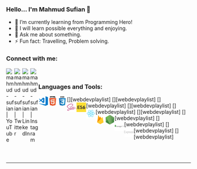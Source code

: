 ### Hello... I'm Mahmud Sufian 👋 

- 🌱 I’m currently learning from Programming Hero! 
- 🤔 I will learn possible everything and enjoying.
- 💬 Ask me about something.
- ⚡ Fun fact: Travelling, Problem solving.
 

### Connect with me:


[<img align="left" alt="mahmud-sufian| YouTube" width="22px" src="https://cdn.jsdelivr.net/npm/simple-icons@v3/icons/facebook.svg" />][facebook]
[<img align="left" alt="mahmud-sufian| Twitter" width="22px" src="https://cdn.jsdelivr.net/npm/simple-icons@v3/icons/stackoverflow.svg" />][stackoverflow]
[<img align="left" alt="mahmud-sufian| LinkedIn" width="22px" src="https://cdn.jsdelivr.net/npm/simple-icons@v3/icons/linkedin.svg" />][linkedin]
[<img align="left" alt="mahmud-sufian| Instagram" width="22px" src="https://cdn.jsdelivr.net/npm/simple-icons@v3/icons/instagram.svg" />][instagram]

<br />


### Languages and Tools:

[<img align="left" alt="Visual Studio Code" width="26px" src="https://raw.githubusercontent.com/github/explore/80688e429a7d4ef2fca1e82350fe8e3517d3494d/topics/visual-studio-code/visual-studio-code.png" />][webdevplaylist]
[<img align="left" alt="HTML5" width="26px" src="https://raw.githubusercontent.com/github/explore/80688e429a7d4ef2fca1e82350fe8e3517d3494d/topics/html/html.png" />][webdevplaylist]
[<img align="left" alt="CSS3" width="26px" src="https://raw.githubusercontent.com/github/explore/80688e429a7d4ef2fca1e82350fe8e3517d3494d/topics/css/css.png" />][webdevplaylist]
[<img align="left" alt="Sass" width="26px" src="https://raw.githubusercontent.com/github/explore/80688e429a7d4ef2fca1e82350fe8e3517d3494d/topics/sass/sass.png" />][webdevplaylist]
[<img align="left" alt="es6" width="26px" src="https://raw.githubusercontent.com/github/explore/80688e429a7d4ef2fca1e82350fe8e3517d3494d/topics/es6/es6.png" />][webdevplaylist]
[<img align="left" alt="react" width="26px" src="https://raw.githubusercontent.com/github/explore/80688e429a7d4ef2fca1e82350fe8e3517d3494d/topics/react/react.png" />][webdevplaylist]
[<img align="left" alt="firebase" width="26px" src="https://raw.githubusercontent.com/github/explore/80688e429a7d4ef2fca1e82350fe8e3517d3494d/topics/firebase/firebase.png" />][webdevplaylist]
[<img align="left" alt="nodejs" width="26px" src="https://raw.githubusercontent.com/github/explore/80688e429a7d4ef2fca1e82350fe8e3517d3494d/topics/nodejs/nodejs.png" />][webdevplaylist]
[<img align="left" alt="mongoDB" width="26px" src="https://raw.githubusercontent.com/github/explore/80688e429a7d4ef2fca1e82350fe8e3517d3494d/topics/mongodb/mongodb.png" />][webdevplaylist]
[<img align="left" alt="express" width="26px" src="https://raw.githubusercontent.com/github/explore/80688e429a7d4ef2fca1e82350fe8e3517d3494d/topics/express/express.png" />][webdevplaylist]


<br />
<br />
<hr />
  <!-- <img align="left" alt="Fahim-Ahmeed GitHub Stats" src="https://github-readme-stats.codestackr.vercel.app/api?username=Fahim-Ahmeed&show_icons=true&hide_border=true" />

  <img align="left" alt="Fahim-Ahmeed GitHub Stats" src="https://github-readme-stats.vercel.app/api/top-langs/?username=Fahim-Ahmeed&show_icons=true&hide_border=true" />
<br />
<br />
<br /> -->

[facebook]: https://www.facebook.com/odhora.alo.777/
[stackoverflow]: https://stackoverflow.com/users/15452760/mahmud-sufian?tab=profile
[linkedin]: https://www.linkedin.com/in/mahmud-sufian-60a9651b5/
[instagram]: https://www.instagram.com/mahmud_sufian_/
<!-- [webdevplaylist]:https://mahmud-sufian-portfolio.web.app/ -->
